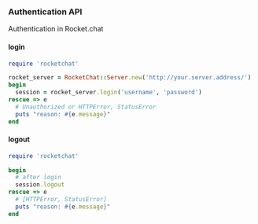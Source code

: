 ### Authentication API

Authentication in Rocket.chat

#### login

```ruby
require 'rocketchat'

rocket_server = RocketChat::Server.new('http://your.server.address/')
begin
  session = rocket_server.login('username', 'password')
rescue => e
  # Unauthorized or HTTPError, StatusError
  puts "reason: #{e.message}"
end

```

#### logout

```ruby
require 'rocketchat'

begin
  # after login
  session.logout
rescue => e
  # [HTTPError, StatusError]
  puts "reason: #{e.message}"
end
```
